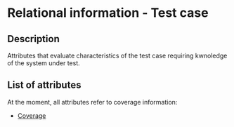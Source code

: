 # Relational information - Test case

## Description

Attributes that evaluate characteristics of the test case requiring kwnoledge of the system under test.

## List of attributes

At the moment, all attributes refer to coverage information:

* [Coverage](coverage/README.md)
